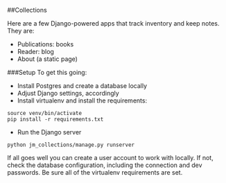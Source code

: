 ##Collections

Here are a few Django-powered apps that track inventory and keep notes.
They are:

* Publications: books
* Reader: blog
* About (a static page)

###Setup
To get this going:
* Install Postgres and create a database locally
* Adjust Django settings, accordingly
* Install virtualenv and install the requirements:

```
source venv/bin/activate
pip install -r requirements.txt

```
- Run the Django server

`python jm_collections/manage.py runserver`

If all goes well you can create a user account to work with locally. If not, check the database configuration, including the connection and dev passwords. Be sure all of the virtualenv requirements are set.
